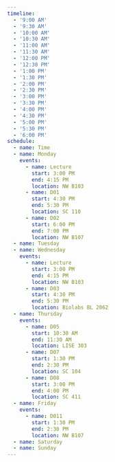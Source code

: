 ```yaml
---
timeline:
  - '9:00 AM'
  - '9:30 AM'
  - '10:00 AM'
  - '10:30 AM'
  - '11:00 AM'
  - '11:30 AM'
  - '12:00 PM'
  - '12:30 PM'
  - '1:00 PM'
  - '1:30 PM'
  - '2:00 PM'
  - '2:30 PM'
  - '3:00 PM'
  - '3:30 PM'
  - '4:00 PM'
  - '4:30 PM'
  - '5:00 PM'
  - '5:30 PM'
  - '6:00 PM'
schedule:
  - name: Time
  - name: Monday
    events:
      - name: Lecture
        start: 3:00 PM
        end: 4:15 PM
        location: NW B103
      - name: D01
        start: 4:30 PM
        end: 5:30 PM
        location: SC 110
      - name: D02
        start: 6:00 PM
        end: 7:00 PM
        location: NW B107
  - name: Tuesday
  - name: Wednesday
    events:
      - name: Lecture
        start: 3:00 PM
        end: 4:15 PM
        location: NW B103
      - name: D03
        start: 4:30 PM
        end: 5:30 PM
        location: Biolabs BL 2062
  - name: Thursday
    events:
      - name: D05
        start: 10:30 AM
        end: 11:30 AM
        location: LISE 303
      - name: D07
        start: 1:30 PM
        end: 2:30 PM
        location: SC 104
      - name: D08
        start: 3:00 PM
        end: 4:00 PM
        location: SC 411
  - name: Friday
    events:
      - name: D011
        start: 1:30 PM
        end: 2:30 PM
        location: NW B107
  - name: Saturday
  - name: Sunday
---
```

